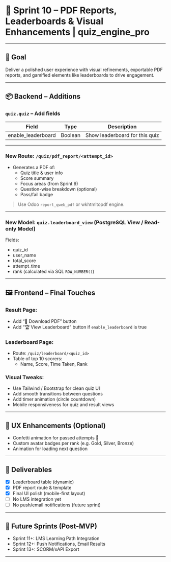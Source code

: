 # 🧠 Sprint 10 – PDF Reports, Leaderboards & Visual Enhancements | quiz_engine_pro

---

## 🎯 Goal

Deliver a polished user experience with visual refinements, exportable PDF reports, and gamified elements like leaderboards to drive engagement.

---

## 📦 Backend – Additions

### `quiz.quiz` – Add fields

| Field         | Type      | Description                               |
|--------------|-----------|-------------------------------------------|
| enable_leaderboard | Boolean   | Show leaderboard for this quiz          |

---

### New Route: `/quiz/pdf_report/<attempt_id>`

- Generates a PDF of:
  - Quiz title & user info
  - Score summary
  - Focus areas (from Sprint 9)
  - Question-wise breakdown (optional)
  - Pass/fail badge

> Use Odoo `report_qweb_pdf` or wkhtmltopdf engine.

---

### New Model: `quiz.leaderboard_view` (PostgreSQL View / Read-only Model)

Fields:
- quiz_id
- user_name
- total_score
- attempt_time
- rank (calculated via SQL `ROW_NUMBER()`)

---

## 🖼️ Frontend – Final Touches

### Result Page:

- Add “📄 Download PDF” button
- Add “🏆 View Leaderboard” button if `enable_leaderboard` is true

### Leaderboard Page:

- Route: `/quiz/leaderboard/<quiz_id>`
- Table of top 10 scorers:
  - Name, Score, Time Taken, Rank

### Visual Tweaks:

- Use Tailwind / Bootstrap for clean quiz UI
- Add smooth transitions between questions
- Add timer animation (circle countdown)
- Mobile responsiveness for quiz and result views

---

## 🎨 UX Enhancements (Optional)

- Confetti animation for passed attempts 🎉
- Custom avatar badges per rank (e.g. Gold, Silver, Bronze)
- Animation for loading next question

---

## 🧪 Deliverables

- [x] Leaderboard table (dynamic)
- [x] PDF report route & template
- [x] Final UI polish (mobile-first layout)
- [ ] No LMS integration yet
- [ ] No push/email notifications (future sprint)

---

## 🔁 Future Sprints (Post-MVP)

- Sprint 11+: LMS Learning Path Integration
- Sprint 12+: Push Notifications, Email Results
- Sprint 13+: SCORM/xAPI Export

---
